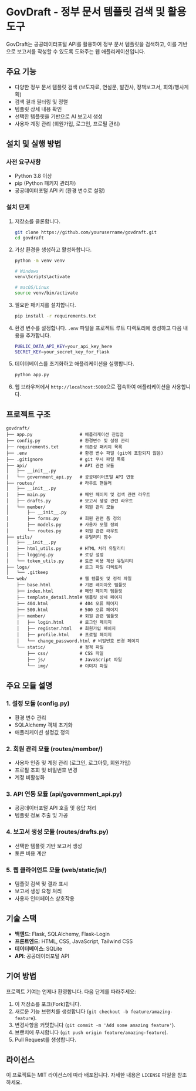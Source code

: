 # GovDraft - 정부 문서 템플릿 검색 및 활용 도구

GovDraft는 공공데이터포털 API를 활용하여 정부 문서 템플릿을 검색하고, 이를 기반으로 
보고서를 작성할 수 있도록 도와주는 웹 애플리케이션입니다.

## 주요 기능

- 다양한 정부 문서 템플릿 검색 (보도자료, 연설문, 발간사, 정책보고서, 회의/행사계획)
- 검색 결과 필터링 및 정렬
- 템플릿 상세 내용 확인
- 선택한 템플릿을 기반으로 AI 보고서 생성
- 사용자 계정 관리 (회원가입, 로그인, 프로필 관리)

## 설치 및 실행 방법

### 사전 요구사항

- Python 3.8 이상
- pip (Python 패키지 관리자)
- 공공데이터포털 API 키 (환경 변수로 설정)

### 설치 단계

1. 저장소를 클론합니다.
   ```bash
   git clone https://github.com/yourusername/govdraft.git
   cd govdraft
   ```

2. 가상 환경을 생성하고 활성화합니다.
   ```bash
   python -m venv venv
   
   # Windows
   venv\Scripts\activate
   
   # macOS/Linux
   source venv/bin/activate
   ```

3. 필요한 패키지를 설치합니다.
   ```bash
   pip install -r requirements.txt
   ```

4. 환경 변수를 설정합니다. `.env` 파일을 프로젝트 루트 디렉토리에 생성하고 다음 내용을 추가합니다.
   ```bash
   PUBLIC_DATA_API_KEY=your_api_key_here
   SECRET_KEY=your_secret_key_for_flask
   ```

5. 데이터베이스를 초기화하고 애플리케이션을 실행합니다.
   ```bash
   python app.py
   ```

6. 웹 브라우저에서 `http://localhost:5000`으로 접속하여 애플리케이션을 사용합니다.

## 프로젝트 구조

```
govdraft/
├── app.py                  # 애플리케이션 진입점
├── config.py               # 환경변수 및 설정 관리
├── requirements.txt        # 의존성 패키지 목록
├── .env                    # 환경 변수 파일 (git에 포함되지 않음)
├── .gitignore              # git 무시 파일 목록
├── api/                    # API 관련 모듈
│   ├── __init__.py
│   └── government_api.py   # 공공데이터포털 API 연동
├── routes/                 # 라우트 핸들러
│   ├── __init__.py
│   ├── main.py             # 메인 페이지 및 검색 관련 라우트
│   ├── drafts.py           # 보고서 생성 관련 라우트
│   └── member/             # 회원 관리 모듈
│       ├── __init__.py
│       ├── forms.py        # 회원 관련 폼 정의
│       ├── models.py       # 사용자 모델 정의
│       └── routes.py       # 회원 관련 라우트
├── utils/                  # 유틸리티 함수
│   ├── __init__.py
│   ├── html_utils.py       # HTML 처리 유틸리티
│   ├── logging.py          # 로깅 설정
│   └── token_utils.py      # 토큰 비용 계산 유틸리티
├── logs/                   # 로그 파일 디렉토리
│   └── .gitkeep
└── web/                    # 웹 템플릿 및 정적 파일
    ├── base.html           # 기본 레이아웃 템플릿
    ├── index.html          # 메인 페이지 템플릿
    ├── template_detail.html# 템플릿 상세 페이지
    ├── 404.html            # 404 오류 페이지
    ├── 500.html            # 500 오류 페이지
    ├── member/             # 회원 관련 템플릿
    │   ├── login.html      # 로그인 페이지
    │   ├── register.html   # 회원가입 페이지
    │   ├── profile.html    # 프로필 페이지
    │   └── change_password.html # 비밀번호 변경 페이지
    └── static/             # 정적 파일
        ├── css/            # CSS 파일
        ├── js/             # JavaScript 파일
        └── img/            # 이미지 파일
```

## 주요 모듈 설명

### 1. 설정 모듈 (config.py)
- 환경 변수 관리
- SQLAlchemy 객체 초기화
- 애플리케이션 설정값 정의

### 2. 회원 관리 모듈 (routes/member/)
- 사용자 인증 및 계정 관리 (로그인, 로그아웃, 회원가입)
- 프로필 조회 및 비밀번호 변경
- 계정 비활성화

### 3. API 연동 모듈 (api/government_api.py)
- 공공데이터포털 API 호출 및 응답 처리
- 템플릿 정보 추출 및 가공

### 4. 보고서 생성 모듈 (routes/drafts.py)
- 선택한 템플릿 기반 보고서 생성
- 토큰 비용 계산

### 5. 웹 클라이언트 모듈 (web/static/js/)
- 템플릿 검색 및 결과 표시
- 보고서 생성 요청 처리
- 사용자 인터페이스 상호작용

## 기술 스택

- **백엔드**: Flask, SQLAlchemy, Flask-Login
- **프론트엔드**: HTML, CSS, JavaScript, Tailwind CSS
- **데이터베이스**: SQLite
- **API**: 공공데이터포털 API

## 기여 방법

프로젝트 기여는 언제나 환영합니다. 다음 단계를 따라주세요:

1. 이 저장소를 포크(Fork)합니다.
2. 새로운 기능 브랜치를 생성합니다 (`git checkout -b feature/amazing-feature`).
3. 변경사항을 커밋합니다 (`git commit -m 'Add some amazing feature'`).
4. 브랜치에 푸시합니다 (`git push origin feature/amazing-feature`).
5. Pull Request를 생성합니다.

## 라이선스

이 프로젝트는 MIT 라이선스에 따라 배포됩니다. 자세한 내용은 `LICENSE` 파일을 참조하세요. 